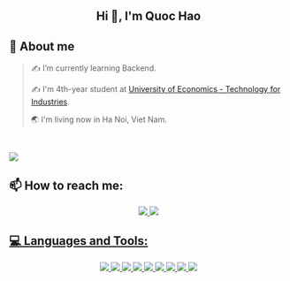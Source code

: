 <!-- <img align="left" width="400" src="https://github.githubassets.com/images/modules/profile/profile-first-repo.svg" /> -->


<h2 align="center">Hi 👋, I'm Quoc Hao</h2>
<!--<p align="center">
  <h3 align="center">Java Backend Developer from Viet Nam</h3>
</p>-->

## 💫 About me

> ✍ I’m currently learning Backend.
> 
> ✍ I'm 4th-year student at [University of Economics - Technology for Industries](https://uneti.edu.vn/).
>
> 🌏 I'm living now in Ha Noi, Viet Nam.
<br />

![](https://komarev.com/ghpvc/?username=qhaof26&style=flat-square)

## 📫 How to reach me:

<p align="center">
  <a href="https://www.linkedin.com/in/quoc-hao-738261322/" target="_blank">
    <img src="https://img.icons8.com/?size=50&id=xuvGCOXi8Wyg&format=png&color=000000"/>
  </a>
<!--   <a href="https://github.com/qhaof26" alt="Github">
    <img src="https://img.icons8.com/?size=50&id=62856&format=png&color=000000"/>
  </a>  -->
  <a href="mailto:qhaofdev@gmail.com" alt="Email">
    <img src="https://img.icons8.com/?size=50&id=P7UIlhbpWzZm&format=png&color=000000"/>
  <!--</a>
    <a href="https://www.facebook.com/gqhaof" alt="Facebook">
    <img src="https://img.icons8.com/?size=50&id=118497&format=png&color=000000" target="_blank" />
  </a> -->
</p>

## 💻 Languages and Tools:
<p align="center"> 
  <img src="https://img.icons8.com/?size=50&id=40669&format=png&color=000000"/>
  <img src="https://img.icons8.com/?size=50&id=13679&format=png&color=000000"/>
  <img src="https://img.icons8.com/?size=50&id=90519&format=png&color=000000"/>
  <img src="https://img.icons8.com/?size=50&id=j9DnICNnlhGk&format=png&color=000000"/>
  <img src="https://img.icons8.com/?size=50&id=UFXRpPFebwa2&format=png&color=000000"/>
  <img src="https://img.icons8.com/?size=50&id=20906&format=png&color=000000"/>
  <img src="https://img.icons8.com/?size=50&id=9OGIyU8hrxW5&format=png&color=000000"/>
  <img src="https://img.icons8.com/?size=50&id=61466&format=png&color=000000"/>
  <img src="https://img.icons8.com/?size=50&id=QEQQKirln6Tf&format=png&color=000000"/>
</p>

